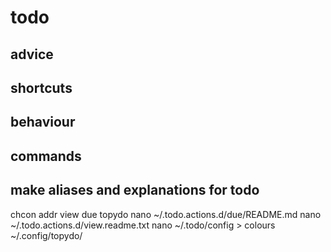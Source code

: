 # todo

## advice

## shortcuts

## behaviour

## commands


## make aliases and explanations for todo
chcon
addr
view
due
topydo
nano ~/.todo.actions.d/due/README.md 
nano ~/.todo.actions.d/view.readme.txt 
nano ~/.todo/config > colours
~/.config/topydo/
